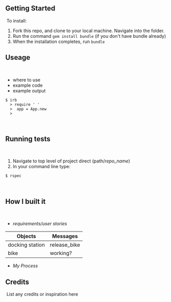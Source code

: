 ## Getting Started ##
​
To install:
​
1. Fork this repo, and clone to your local machine. Navigate into the folder. 
2. Run the command `gem install bundle` (if you don't have bundle already) 
3. When the installation completes, run `bundle`
​
## Useage ##
​
- where to use
- example code 
- example output
​
```shell
$ irb
  > require ' '
  >  app = App.new
  >  
```
​
## Running tests ##
​
1. Navigate to top level of project direct (path/*repo_name*)
2. In your command line type:
​
```shell
$ rspec
```
​
## How I built it ##
​
  - *requirements/user stories*
  
  Objects  | Messages
------------- | -------------
docking station  | release_bike
bike  | working?

  - *My Process*
​
## Credits ##
​
List any credits or inspiration here
